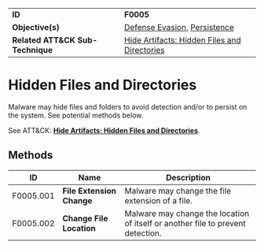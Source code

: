|||
|---------|------------------------|
|**ID**|**F0005**|
|**Objective(s)**| [Defense Evasion](https://github.com/MBCProject/mbc-markdown/tree/master/defense-evasion), [Persistence](https://github.com/MBCProject/mbc-markdown/tree/master/persistence)|
|**Related ATT&CK Sub-Technique**|[Hide Artifacts: Hidden Files and Directories](https://attack.mitre.org/techniques/T1564/001/)|


Hidden Files and Directories
============================
Malware may hide files and folders to avoid detection and/or to persist on the system. See potential methods below. 

See ATT&CK: [**Hide Artifacts: Hidden Files and Directories**](https://attack.mitre.org/techniques/T1564/001/).

Methods
-------
|ID|Name|Description|
|-----------------------------|--------|-----------------------------|
|F0005.001|**File Extension Change**|Malware may change the file extension of a file.|
|F0005.002|**Change File Location**|Malware may change the location of itself or another file to prevent detection.|